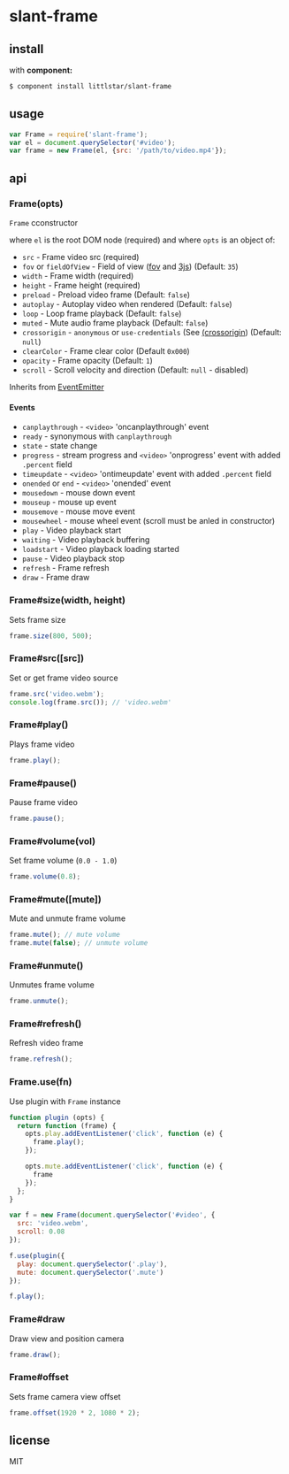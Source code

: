 slant-frame
==========

## install

with **component:**

```sh
$ component install littlstar/slant-frame
```

## usage

```js
var Frame = require('slant-frame');
var el = document.querySelector('#video');
var frame = new Frame(el, {src: '/path/to/video.mp4'});
```

## api

### Frame(opts)

`Frame` cconstructor

where `el` is the root DOM node (required) and
where `opts` is an object of:

* `src` - Frame video src (required)
* `fov` or `fieldOfView` - Field of view
  ([fov](http://en.wikipedia.org/wiki/Field_of_view) and
[3js](http://threejs.org/docs/#Reference/Cameras/PerspectiveCamera))
(Default: `35`)
* `width` - Frame width (required)
* `height` - Frame height (required)
* `preload` - Preload video frame (Default: `false`)
* `autoplay` - Autoplay video when rendered (Default: `false`)
* `loop` - Loop frame playback (Default: `false`)
* `muted` - Mute audio frame playback (Default: `false`)
* `crossorigin` - `anonymous` or `use-credentials` (See
  [(crossorigin](https://developer.mozilla.org/en-US/docs/Web/HTML/Element/video#attr-crossorigin)) (Default: `null`)
* `clearColor` - Frame clear color (Default `0x000`)
* `opacity` - Frame opacity (Default: `1`)
* `scroll` -  Scroll velocity and direction (Default: `null` - disabled)

Inherits from
[EventEmitter](http://nodejs.org/api/events.html#events_class_events_eventemitter)

#### Events

* `canplaythrough` - `<video>` 'oncanplaythrough' event
* `ready` - synonymous with `canplaythrough`
* `state` - state change
* `progress` - stream progress and `<video>` 'onprogress' event with added
`.percent` field
* `timeupdate` - `<video>` 'ontimeupdate' event with added `.percent` field
* `onended` or `end` - `<video>` 'onended' event
* `mousedown` - mouse down event
* `mouseup` - mouse up event
* `mousemove` - mouse move event
* `mousewheel` - mouse wheel event (scroll must be anled in constructor)
* `play` - Video playback start
* `waiting` - Video playback buffering
* `loadstart` - Video playback loading started
* `pause` - Video playback stop
* `refresh` - Frame refresh
* `draw` - Frame draw

### Frame#size(width, height)

Sets frame size

```js
frame.size(800, 500);
```

### Frame#src([src])

Set or get frame video source

```js
frame.src('video.webm');
console.log(frame.src()); // 'video.webm'
```

### Frame#play()

Plays frame video

```js
frame.play();
```

### Frame#pause()

Pause frame video

```js
frame.pause();
```
### Frame#volume(vol)

Set frame volume (`0.0 - 1.0`)

```js
frame.volume(0.8);
```

### Frame#mute([mute])

Mute and unmute frame volume

```js
frame.mute(); // mute volume
frame.mute(false); // unmute volume
```

### Frame#unmute()

Unmutes frame volume

```js
frame.unmute();
```

### Frame#refresh()

Refresh video frame

```js
frame.refresh();
```

### Frame.use(fn)

Use plugin with `Frame` instance

```js
function plugin (opts) {
  return function (frame) {
    opts.play.addEventListener('click', function (e) {
      frame.play();
    });

    opts.mute.addEventListener('click', function (e) {
      frame
    });
  };
}

var f = new Frame(document.querySelector('#video', {
  src: 'video.webm',
  scroll: 0.08
});

f.use(plugin({
  play: document.querySelector('.play'),
  mute: document.querySelector('.mute')
});

f.play();
```

### Frame#draw

Draw view and position camera

```js
frame.draw();
```

### Frame#offset

Sets frame camera view offset

```js
frame.offset(1920 * 2, 1080 * 2);
```

## license

MIT
